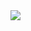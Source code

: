 <img src= "https://i0.wp.com/cdn.techgyd.com/35-Most-Amazing-Facebook-Cover-Photos-HD-5.jpg?resize=851%2C315">

